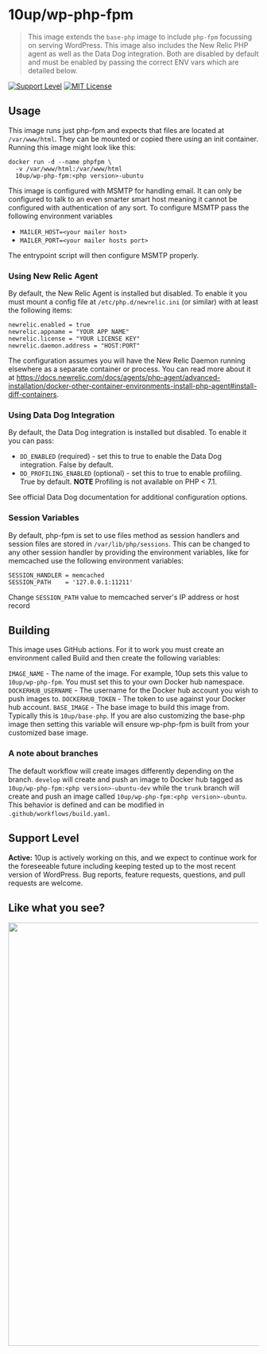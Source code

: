 # 10up/wp-php-fpm

> This image extends the `base-php` image to include `php-fpm` focussing on serving WordPress.  This image also includes the New Relic PHP agent as well as the Data Dog integration. Both are disabled by default and must be enabled by passing the correct ENV vars which are detailed below.

[![Support Level](https://img.shields.io/badge/support-active-green.svg)](#support-level) [![MIT License](https://img.shields.io/github/license/10up/wp-php-fpm.svg)](https://github.com/10up/wp-php-fpm/blob/master/LICENSE)

## Usage

This image runs just php-fpm and expects that files are located at `/var/www/html`. They can be mounted or copied there using an init container. Running this image might look like this:

```
docker run -d --name phpfpm \
  -v /var/www/html:/var/www/html
  10up/wp-php-fpm:<php version>-ubuntu
```

This image is configured with MSMTP for handling email. It can only be configured to talk to an even smarter smart host meaning it cannot be configured with authentication of any sort. To configure MSMTP pass the following environment variables

* `MAILER_HOST=<your mailer host>`
* `MAILER_PORT=<your mailer hosts port>`

The entrypoint script will then configure MSMTP properly.

### Using New Relic Agent

By default, the New Relic Agent is installed but disabled. To enable it you must mount a config file at `/etc/php.d/newrelic.ini` (or similar) with at least the following items:

```
newrelic.enabled = true
newrelic.appname = "YOUR APP NAME"
newrelic.license = "YOUR LICENSE KEY"
newrelic.daemon.address = "HOST:PORT"
```

The configuration assumes you will have the New Relic Daemon running elsewhere as a separate container or process. You can read more about it at https://docs.newrelic.com/docs/agents/php-agent/advanced-installation/docker-other-container-environments-install-php-agent#install-diff-containers.

### Using Data Dog Integration

By default, the Data Dog integration is installed but disabled. To enable it you can pass:

* `DD_ENABLED` (required) - set this to true to enable the Data Dog integration. False by default.
* `DD_PROFILING_ENABLED` (optional) - set this to true to enable profiling. True by default. **NOTE** Profiling is not available on PHP < 7.1.

See official Data Dog documentation for additional configuration options.

### Session Variables

By default, php-fpm is set to use files method as session handlers and session files are stored in `/var/lib/php/sessions`. This can be changed to any other session handler by providing the environment variables, like for memcached use the following environment variables:

```
SESSION_HANDLER = memcached
SESSION_PATH    = '127.0.0.1:11211'
``` 

Change `SESSION_PATH` value to memcached server's IP address or host record

## Building

This image uses GitHub actions. For it to work you must create an environment called Build and then create the following variables:

`IMAGE_NAME` - The name of the image. For example, 10up sets this value to `10up/wp-php-fpm`. You must set this to your own Docker hub namespace.
`DOCKERHUB_USERNAME` - The username for the Docker hub account you wish to push images to.
`DOCKERHUB_TOKEN` - The token to use against your Docker hub account.
`BASE_IMAGE` - The base image to build this image from. Typically this is `10up/base-php`. If you are also customizing the base-php image then setting this variable will ensure wp-php-fpm is built from your customized base image.

### A note about branches

The default workflow will create images differently depending on the branch. `develop` will create and push an image to Docker hub tagged as `10up/wp-php-fpm:<php version>-ubuntu-dev` while the `trunk` branch will create and push an image called `10up/wp-php-fpm:<php version>-ubuntu`. This behavior is defined and can be modified in `.github/workflows/build.yaml`.

## Support Level

**Active:** 10up is actively working on this, and we expect to continue work for the foreseeable future including keeping tested up to the most recent version of WordPress.  Bug reports, feature requests, questions, and pull requests are welcome.

## Like what you see?

<p align="center">
<a href="http://10up.com/contact/"><img src="https://10up.com/uploads/2016/10/10up-Github-Banner.png" width="850"></a>
</p>
